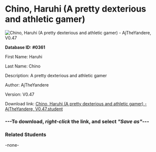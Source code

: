 # Chino, Haruhi (A pretty dexterious and athletic gamer)

<img src="../../Files/Images/Chino, Haruhi (A pretty dexterious and athletic gamer).png" title="Chino, Haruhi (A pretty dexterious and athletic gamer) - AjTheYandere, V0.47">

**Database ID: #0361**

First Name: Haruhi

Last Name: Chino

Description: A pretty dexterious and athletic gamer

Author: AjTheYandere

Version: V0.47

Download link: <a href="https://raw.githubusercontent.com/Arbiter1223/Daigaku-Gurashi-Custom-Students/master/Files/Student%20Files/Chino%2C%20Haruhi%20(A%20pretty%20dexterious%20and%20athletic%20gamer)%20-%20AjTheYandere%2C%20V0.47.student">Chino, Haruhi (A pretty dexterious and athletic gamer) - AjTheYandere, V0.47.student</a>

### ---**To download, _right-click_ the link, and select _"Save as"_**---

### Related Students

-none-
